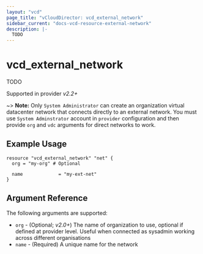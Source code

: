 ```yaml
---
layout: "vcd"
page_title: "vCloudDirector: vcd_external_network"
sidebar_current: "docs-vcd-resource-external-network"
description: |-
  TODO
---
```


# vcd\_external\_network

TODO

Supported in provider *v2.2+*

~> **Note:** Only `System Administrator` can create an organization virtual datacenter network that connects 
directly to an external network. You must use `System Adminstrator` account in `provider` configuration
and then provide `org` and `vdc` arguments for direct networks to work.

## Example Usage

```hcl
resource "vcd_external_network" "net" {
  org = "my-org" # Optional

  name             = "my-ext-net"
}
```

## Argument Reference

The following arguments are supported:

* `org` - (Optional; *v2.0+*) The name of organization to use, optional if defined at provider level. Useful when 
  connected as sysadmin working across different organisations
* `name` - (Required) A unique name for the network

